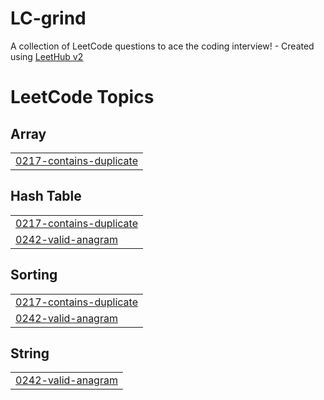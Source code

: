 # LC-grind
A collection of LeetCode questions to ace the coding interview! - Created using [LeetHub v2](https://github.com/arunbhardwaj/LeetHub-2.0)

<!---LeetCode Topics Start-->
# LeetCode Topics
## Array
|  |
| ------- |
| [0217-contains-duplicate](https://github.com/siddharthc30/LC-grind/tree/master/0217-contains-duplicate) |
## Hash Table
|  |
| ------- |
| [0217-contains-duplicate](https://github.com/siddharthc30/LC-grind/tree/master/0217-contains-duplicate) |
| [0242-valid-anagram](https://github.com/siddharthc30/LC-grind/tree/master/0242-valid-anagram) |
## Sorting
|  |
| ------- |
| [0217-contains-duplicate](https://github.com/siddharthc30/LC-grind/tree/master/0217-contains-duplicate) |
| [0242-valid-anagram](https://github.com/siddharthc30/LC-grind/tree/master/0242-valid-anagram) |
## String
|  |
| ------- |
| [0242-valid-anagram](https://github.com/siddharthc30/LC-grind/tree/master/0242-valid-anagram) |
<!---LeetCode Topics End-->